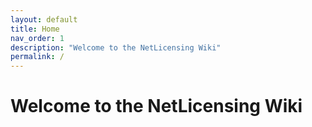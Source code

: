 ```yaml
---
layout: default
title: Home
nav_order: 1
description: "Welcome to the NetLicensing Wiki"
permalink: /
---
```


# Welcome to the NetLicensing Wiki
